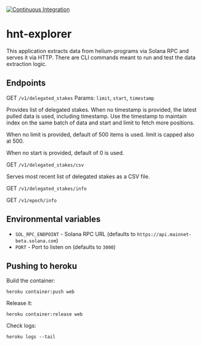 [![Continuous Integration](https://github.com/lthiery/hnt-explorer/actions/workflows/rust.yml/badge.svg)](https://github.com/lthiery/hnt-explorer/actions/workflows/rust.yml)

# hnt-explorer

This application extracts data from helium-programs via Solana RPC and serves it via HTTP. There are CLI commands
meant to run and test the data extraction logic.

## Endpoints 

GET `/v1/delegated_stakes`
Params: `limit`, `start`, `timestamp`

Provides list of delegated stakes. When no timestamp is provided, the latest pulled data is used, including timestamp.
Use the timestamp to maintain index on the same batch of data and start and limit to fetch more positions.

When no limit is provided, default of 500 items is used. limit is capped also at 500.

When no start is provided, default of 0 is used.

GET `/v1/delegated_stakes/csv`

Serves most recent list of delegated stakes as a CSV file.

GET `/v1/delegated_stakes/info`

GET `/v1/epoch/info`

## Environmental variables

* `SOL_RPC_ENDPOINT` - Solana RPC URL (defaults to `https://api.mainnet-beta.solana.com`)
* `PORT` - Port to listen on (defaults to `3000`)

## Pushing to heroku 

Build the container:
```
heroku container:push web 
```

Release it:
```
heroku container:release web 
```

Check logs:
```
heroku logs --tail 
```
